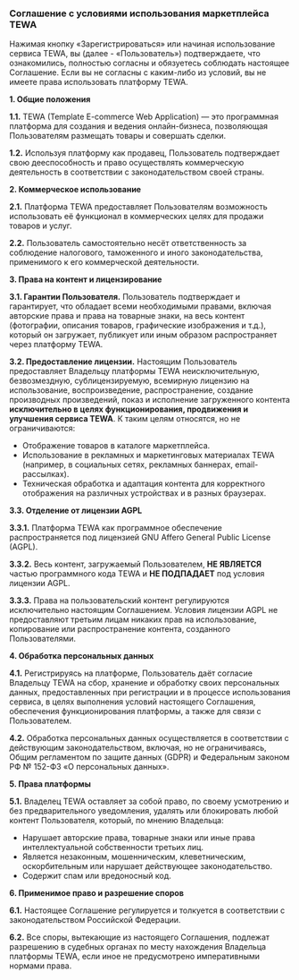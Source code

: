 ### **Соглашение с условиями использования маркетплейса TEWA**

Нажимая кнопку «Зарегистрироваться» или начиная использование сервиса TEWA, вы (далее - «Пользователь») подтверждаете, что ознакомились, полностью согласны и обязуетесь соблюдать настоящее Соглашение. Если вы не согласны с каким-либо из условий, вы не имеете права использовать платформу TEWA.

**1. Общие положения**

**1.1.** TEWA (Template E-commerce Web Application) — это программная платформа для создания и ведения онлайн-бизнеса, позволяющая Пользователям размещать товары и совершать сделки.

**1.2.** Используя платформу как продавец, Пользователь подтверждает свою дееспособность и право осуществлять коммерческую деятельность в соответствии с законодательством своей страны.

**2. Коммерческое использование**

**2.1.** Платформа TEWA предоставляет Пользователям возможность использовать её функционал в коммерческих целях для продажи товаров и услуг.

**2.2.** Пользователь самостоятельно несёт ответственность за соблюдение налогового, таможенного и иного законодательства, применимого к его коммерческой деятельности.

**3. Права на контент и лицензирование**

**3.1. Гарантии Пользователя.** Пользователь подтверждает и гарантирует, что обладает всеми необходимыми правами, включая авторские права и права на товарные знаки, на весь контент (фотографии, описания товаров, графические изображения и т.д.), который он загружает, публикует или иным образом распространяет через платформу TEWA.

**3.2. Предоставление лицензии.** Настоящим Пользователь предоставляет Владельцу платформы TEWA неисключительную, безвозмездную, сублицензируемую, всемирную лицензию на использование, воспроизведение, распространение, создание производных произведений, показ и исполнение загруженного контента **исключительно в целях функционирования, продвижения и улучшения сервиса TEWA**. К таким целям относятся, но не ограничиваются:
- Отображение товаров в каталоге маркетплейса.
- Использование в рекламных и маркетинговых материалах TEWA (например, в социальных сетях, рекламных баннерах, email-рассылках).
- Техническая обработка и адаптация контента для корректного отображения на различных устройствах и в разных браузерах.


**3.3. Отделение от лицензии AGPL**

**3.3.1.** Платформа TEWA как программное обеспечение распространяется под лицензией GNU Affero General Public License (AGPL).

**3.3.2.** Весь контент, загружаемый Пользователем, **НЕ ЯВЛЯЕТСЯ** частью программного кода TEWA и **НЕ ПОДПАДАЕТ** под условия лицензии AGPL.

**3.3.3.** Права на пользовательский контент регулируются исключительно настоящим Соглашением. Условия лицензии AGPL не предоставляют третьим лицам никаких прав на использование, копирование или распространение контента, созданного Пользователями.

**4. Обработка персональных данных**

**4.1.** Регистрируясь на платформе, Пользователь даёт согласие Владельцу TEWA на сбор, хранение и обработку своих персональных данных, предоставленных при регистрации и в процессе использования сервиса, в целях выполнения условий настоящего Соглашения, обеспечения функционирования платформы, а также для связи с Пользователем.

**4.2.** Обработка персональных данных осуществляется в соответствии с действующим законодательством, включая, но не ограничиваясь, Общим регламентом по защите данных (GDPR) и Федеральным законом РФ № 152-ФЗ «О персональных данных». <!--С Политикой конфиденциальности можно ознакомиться по ссылке [ссылку сюда].-->

**5. Права платформы**

**5.1.** Владелец TEWA оставляет за собой право, по своему усмотрению и без предварительного уведомления, удалять или блокировать любой контент Пользователя, который, по мнению Владельца:
- Нарушает авторские права, товарные знаки или иные права интеллектуальной собственности третьих лиц.
- Является незаконным, мошенническим, клеветническим, оскорбительным или нарушает действующее законодательство.
- Содержит спам или вредоносный код.

**6. Применимое право и разрешение споров**

**6.1.** Настоящее Соглашение регулируется и толкуется в соответствии с законодательством Российской Федерации.

**6.2.** Все споры, вытекающие из настоящего Соглашения, подлежат разрешению в судебных органах по месту нахождения Владельца платформы TEWA, если иное не предусмотрено императивными нормами права.